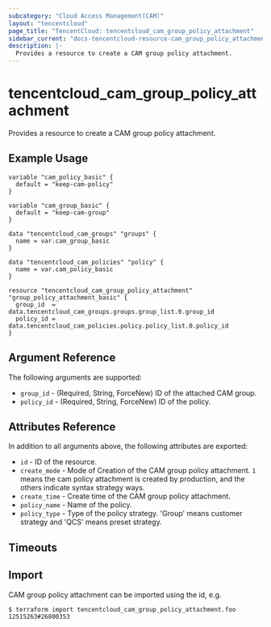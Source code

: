 ```yaml
---
subcategory: "Cloud Access Management(CAM)"
layout: "tencentcloud"
page_title: "TencentCloud: tencentcloud_cam_group_policy_attachment"
sidebar_current: "docs-tencentcloud-resource-cam_group_policy_attachment"
description: |-
  Provides a resource to create a CAM group policy attachment.
---
```


# tencentcloud_cam_group_policy_attachment

Provides a resource to create a CAM group policy attachment.

## Example Usage

```hcl
variable "cam_policy_basic" {
  default = "keep-cam-policy"
}

variable "cam_group_basic" {
  default = "keep-cam-group"
}

data "tencentcloud_cam_groups" "groups" {
  name = var.cam_group_basic
}

data "tencentcloud_cam_policies" "policy" {
  name = var.cam_policy_basic
}

resource "tencentcloud_cam_group_policy_attachment" "group_policy_attachment_basic" {
  group_id  = data.tencentcloud_cam_groups.groups.group_list.0.group_id
  policy_id = data.tencentcloud_cam_policies.policy.policy_list.0.policy_id
}
```

## Argument Reference

The following arguments are supported:

* `group_id` - (Required, String, ForceNew) ID of the attached CAM group.
* `policy_id` - (Required, String, ForceNew) ID of the policy.

## Attributes Reference

In addition to all arguments above, the following attributes are exported:

* `id` - ID of the resource.
* `create_mode` - Mode of Creation of the CAM group policy attachment. `1` means the cam policy attachment is created by production, and the others indicate syntax strategy ways.
* `create_time` - Create time of the CAM group policy attachment.
* `policy_name` - Name of the policy.
* `policy_type` - Type of the policy strategy. 'Group' means customer strategy and 'QCS' means preset strategy.


## Timeouts

<no value>


## Import

CAM group policy attachment can be imported using the id, e.g.

```
$ terraform import tencentcloud_cam_group_policy_attachment.foo 12515263#26800353
```

